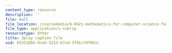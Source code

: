 ```yaml
---
content_type: resource
description: ''
file: null
file_location: /coursemedia/6-042j-mathematics-for-computer-science-fall-2010/653218bb9ce55213b7cd3f91cfdf6b1c_56iFMY8QW2k.vtt
file_type: application/x-subrip
resourcetype: Other
title: 3play caption file
uid: 653218bb-9ce5-5213-b7cd-3f91cfdf6b1c
---
```

